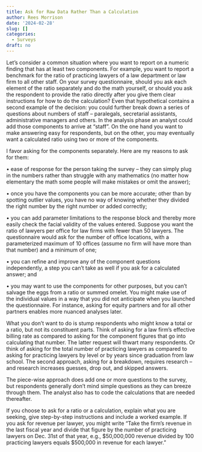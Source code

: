 ```yaml
---
title: Ask for Raw Data Rather Than a Calculation
author: Rees Morrison
date: '2024-02-28'
slug: []
categories:
  - Surveys
draft: no
---
```


Let’s consider a common situation where you want to report on a numeric finding that has at least two components.  For example, you want to report a benchmark for the ratio of practicing lawyers of a law department or law firm to all other staff.  On your survey questionnaire, should you ask each element of the ratio separately and do the math yourself, or should you ask the respondent to provide the ratio directly after you give them clear instructions for how to do the calculation?  Even that hypothetical contains a second example of the decision: you could further break down a series of questions about numbers of staff – paralegals, secretarial assistants, administrative managers and others.  In the analysis phase an analyst could add those components to arrive at “staff”.  On the one hand you want to make answering easy for respondents, but on the other, you may eventually want a calculated ratio using two or more of the components.  

I favor asking for the components separately.  Here are my reasons to ask for them: 

•	ease of response for the person taking the survey – they can simply plug in the numbers rather than struggle with any mathematics (no matter how elementary the math some people will make mistakes or omit the answer);  

•	once you have the components you can be more accurate; other than by spotting outlier values, you have no way of knowing whether they divided the right number by the right number or added correctly;

•	you can add parameter limitations to the response block and thereby more easily check the facial validity of the values entered.  Suppose you want the ratio of lawyers per office for law firms with fewer than 50 lawyers.  The questionnaire would ask for the number of office locations, with a parameterized maximum of 10 offices (assume no firm will have more than that number) and a minimum of one;

•	you can refine and improve any of the component questions independently, a step you can’t take as well if you ask for a calculated answer; and 

•	you may want to use the components for other purposes, but you can’t salvage the eggs from a ratio or summed omelet.  You might make use of the individual values in a way that you did not anticipate when you launched the questionnaire.  For instance, asking for equity partners and for all other partners enables more nuanced analyses later.

What you don’t want to do is stump respondents who might know a total or a ratio, but not its constituent parts.  Think of asking for a law firm’s effective billing rate as compared to asking for the component figures that go into calculating that number.  The latter request will thwart many respondents.  Or think of asking for the total number of practicing lawyers as compared to asking for practicing lawyers by level or by years since graduation from law school.  The second approach, asking for a breakdown, requires research – and research increases guesses, drop out, and skipped answers.

The piece-wise approach does add one or more questions to the survey, but respondents generally don’t mind simple questions as they can breeze through them.  The analyst also has to code the calculations that are needed thereafter.

If you choose to ask for a ratio or a calculation, explain what you are seeking, give step-by-step instructions and include a worked example.  If you ask for revenue per lawyer, you might write “Take the firm’s revenue in the last fiscal year and divide that figure by the number of practicing lawyers on Dec. 31st of that year, e.g., $50,000,000 revenue divided by 100 practicing lawyers equals $500,000 in revenue for each lawyer.” 

<!-- End of post -->
